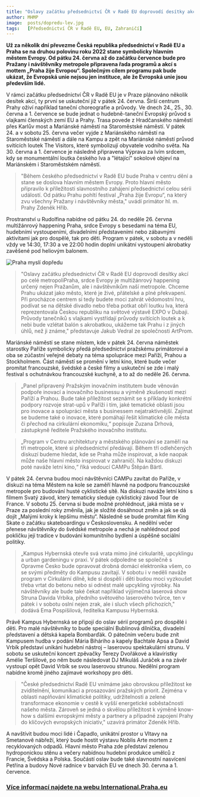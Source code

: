 ```yaml
---
title: "Oslavy začátku předsednictví ČR v Radě EU doprovodí desítky akcí po celé metropoli"
author: MHMP
image: 	posts/dopredu-lev.jpg
tags:   [Předsednictví ČR v Radě EU, EU, Zahraničí]
---
```


**Už za několik dní převezme Česká republika předsednictví v Radě EU a Praha se na druhou polovinu roku 2022 stane symbolicky hlavním městem Evropy. Od pátku 24. června až do začátku července bude pro Pražany i návštěvníky metropole připravena řada programů a akcí s mottem „Praha žije Evropou“. Společným cílem programu pak bude ukázat, že Evropská unie nejsou jen instituce, ale že Evropská unie jsou především lidé.**

V rámci začátku předsednictví ČR v Radě EU je v Praze plánováno několik desítek akcí, ty první se uskuteční již v pátek 24. června. Širší centrum Prahy oživí například taneční choreografie a průvody. Ve dnech 24., 25., 30. června a 1. července se bude jednat o hudebně-taneční Evropský průvod s vlajkami členských zemí EU a Prahy. Trasa povede z Hradčanského náměstí přes Karlův most a Mariánské náměstí na Staroměstské náměstí. V pátek 24. a v sobotu 25. června večer vyjde z Mariánského náměstí na Staroměstské náměstí a dále na Kampu a zpět na Mariánské náměstí průvod svítících loutek The Visitors, které symbolizují obyvatele vodního světa. Na 30. června a 1. července je následně připravena Výprava za lvím srdcem, kdy se monumentální loutka českého lva a "létající" sokolové objeví na Mariánském i Staroměstském náměstí.

>"Během českého předsednictví v Radě EU bude Praha v centru dění a stane se doslova hlavním městem Evropy. Proto hlavní město připravilo k příležitosti slavnostního zahájení předsednictví celou sérii událostí. Od pátku Prahu pohltí festival „Praha žije Evropu“, na který zvu všechny Pražany i návštěvníky města," uvádí primátor hl. m. Prahy Zdeněk Hřib.

Prostranství u Rudolfina nabídne od pátku 24. do neděle 26. června multižánrový happening Praha, srdce Evropy s besedami na téma EU, hudebními vystoupeními, divadelními představeními nebo zábavnými aktivitami jak pro dospělé, tak pro děti. Program v pátek, v sobotu a v neděli vždy ve 14:30, 17:30 a ve 22:00 hodin doplní unikátní vystoupení akrobatky zavěšené pod heliovým balonem.

![Praha myslí dopředu](https://a.pirati.cz/praha/img/posts/dopredu.jpg)

>"Oslavy začátku předsednictví ČR v Radě EU doprovodí desítky akcí po celé metropoliPraha, srdce Evropy je multižánrový happening určený nejen Pražanům, ale i návštěvníkům naší metropole. Chceme Prahu ukázat jako město, které je živé, přátelské a plné překvapení. Při procházce centrem si tedy budete moci zahrát vědomostní hru, podívat se na dětské divadlo nebo třeba potkat obří loutku lva, která reprezentovala Českou republiku na světové výstavě EXPO v Dubaji. Průvody tanečníků s vlajkami vystřídají průvody svítících loutek a k nebi bude vzlétat balón s akrobatkou, ukážeme tak Prahu i z jiných úhlů, než ji známe," představuje Jakub Vedral ze společnosti ArtProm.

Mariánské náměstí se stane místem, kde v pátek 24. června náměstek starostky Paříže symbolicky předá předsednictví pražskému primátorovi a oba se zúčastní veřejné debaty na téma spolupráce mezi Paříží, Prahou a Stockholmem. Část náměstí se promění v letní kino, které bude večer promítat francouzské, švédské a české filmy a uskuteční se zde i malý festival s ochutnávkou francouzské kuchyně, a to až do neděle 26. června.

>„Panel připravený Pražským inovačním institutem bude věnován podpoře inovací a inovačního businessu a výměně zkušeností mezi Paříží a Prahou. Bude také příležitost seznámit se s příklady konkrétní podpory rozvoje strat-upů v Paříži i tím, jaké tematické oblasti jsou pro inovace a spolupráci města s businessem nejatraktivnější. Zajímat se budeme také o inovace, které pomáhají řešit klimatické cíle města či přechod na cirkulární ekonomiku,“ popisuje Zuzana Drhová, zástupkyně ředitele Pražského inovačního institutu.

>„Program v Centru architektury a městského plánování se zaměří na tři metropole, které si předsednictví předávají. Během tří odlehčených diskuzí budeme hledat, kde se Praha může inspirovat, a kde naopak může naše hlavní město inspirovat v zahraničí. Na každou diskuzi poté naváže letní kino,“ říká vedoucí CAMPu Štěpán Bärtl.

V pátek 24. června budou moci návštěvníci CAMPu zavítat do Paříže, v diskuzi na téma Městem na kole se zaměří hlavně na podporu francouzské metropole pro budování husté cyklistické sítě. Na diskuzi naváže letní kino s filmem Svatý závod, který tematicky sleduje cyklistický závod Tour de France. V sobotu 25. června si bude možné prohlédnout, jaká místa se v Praze za poslední roky změnila, jak je složité dosáhnout změn a jak se dá dojít „Malými kroky k lepšímu městu“. Následně se bude promítat film King Skate o začátku skateboardingu v Československu. A nedělní večer přenese návštěvníky do švédské metropole a nechá je nahlédnout pod pokličku její tradice v budování komunitního bydlení a úspěšné sociální politiky.

>„Kampus Hybernská otevře svá vrata mimo jiné cirkularitě, upcyklingu a urban gardeningu v praxi. V pátek odpoledne se společně s Opravme Česko bude opravovat drobná domácí elektronika všem, co se svými předměty do Kampusu zavítají. V sobotu i v neděli naváže program v Cirkulární dílně, kde si dospělí i děti budou moci vyzkoušet třeba vrtat do betonu nebo si odnést malé upcykling výrobky. Na návštěvníky ale bude také čekat například výjimečná laserová show Struna Davida Vrbíka, předního světového laserového tvůrce, ten v pátek i v sobotu oslní nejen zrak, ale i sluch všech příchozích," dodává Ema Pospíšilová, ředitelka Kampusu Hybernská.

Právě Kampus Hybernská se připojí do oslav sérií programů pro dospělé i děti. Pro malé návštěvníky to bude speciální Bublinová dílnička, divadelní představení a dětská kapela Bombarďák. O pátečním večeru bude znít Kampusem hudba v podání Mária Biháriho a kapely Bachtale Apsa a David Vrbík představí unikání hudební nástroj – laserovou spektakulární strunu. V sobotu se uskuteční koncert zpěvačky Terezy Dvořákové a klavíristky Amélie Teršilové, po něm bude následovat DJ Mikuláš Juráček a na závěr vystoupí opět David Vrbík se svou laserovou strunou. Nedělní program nabídne kromě jiného zajímavé workshopy pro děti.

>"České předsednictví Radě EU vnímáme jako obrovskou příležitost ke zviditelnění, komunikaci a prosazování pražských priorit. Zejména v oblasti naplňování klimatické politiky, udržitelnosti a zelené transformace ekonomie v cestě k vyšší energetické soběstačnosti našeho města. Zároveň se jedná o skvělou příležitost k výměně know-how s dalšími evropskými městy a partnery a případné zapojení Prahy do klíčových evropských iniciativ," uzavírá primátor Zdeněk Hřib. 

A navštívit budou moci lidé i Čapadlo, unikátní prostor u Vltavy na Smetanově nábřeží, který bude hostit výstavu Noblis Arte mortem z recyklovaných odpadů. Hlavní město Praha zde představí zelenou hydroponickou stěnu a večery nabídnou hudební produkce umělců z Francie, Švédska a Polska. Součástí oslav bude také slavnostní nasvícení Petřína a budovy Nové radnice v barvách EU ve dnech 30. června a 1. července.

### [Více informací najdete na webu International.Praha.eu](https://international.praha.eu/cs/praha-zije-evropou)
